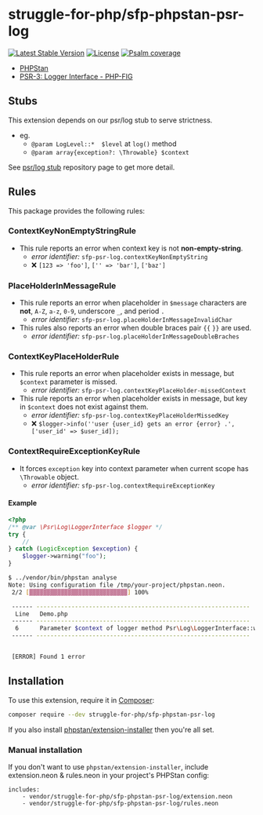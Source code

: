 # struggle-for-php/sfp-phpstan-psr-log

[![Latest Stable Version](https://poser.pugx.org/struggle-for-php/sfp-phpstan-psr-log/v/stable)](https://packagist.org/packages/struggle-for-php/sfp-phpstan-psr-log)
[![License](https://poser.pugx.org/struggle-for-php/sfp-phpstan-psr-log/license)](https://packagist.org/packages/struggle-for-php/sfp-phpstan-psr-log)
[![Psalm coverage](https://shepherd.dev/github/struggle-for-php/sfp-phpstan-psr-log/coverage.svg)](https://shepherd.dev/github/struggle-for-php/sfp-phpstan-psr-log)

* [PHPStan](https://phpstan.org/)
* [PSR-3: Logger Interface - PHP-FIG](https://www.php-fig.org/psr/psr-3/)

## Stubs

This extension depends on our psr/log stub to serve strictness.

* eg.
  * `@param LogLevel::*  $level` at `log()` method
  * `@param array{exception?: \Throwable} $context`

See [psr/log stub](https://github.com/struggle-for-php/sfp-stubs-psr-log) repository page to get more detail.

## Rules

This package provides the following rules:

### ContextKeyNonEmptyStringRule

* This rule reports an error when context key is not **non-empty-string**.
  * _error identifier:_ `sfp-psr-log.contextKeyNonEmptyString`
  * :x: `[123 => 'foo']`, `['' => 'bar']`, `['baz']`

### PlaceHolderInMessageRule

* This rule reports an error when placeholder in `$message` characters are **not**, `A-Z`, `a-z`, `0-9`, underscore `_`, and period `.`
  * _error identifier:_ `sfp-psr-log.placeHolderInMessageInvalidChar`
* This rules also reports an error when double braces pair `{{` `}}` are used.
  * _error identifier:_ `sfp-psr-log.placeHolderInMessageDoubleBraches`

### ContextKeyPlaceHolderRule

* This rule reports an error when placeholder exists in message, but `$context` parameter is missed.
  * _error identifier:_ `sfp-psr-log.contextKeyPlaceHolder-missedContext`
* This rule reports an error when placeholder exists in message, but key in `$context` does not exist against them.
  * _error identifier:_ `sfp-psr-log.contextKeyPlaceHolderMissedKey`
  * :x: `$logger->info(''user {user_id} gets an error {error} .', ['user_id' => $user_id]);`

### ContextRequireExceptionKeyRule

* It forces `exception` key into context parameter when current scope has `\Throwable` object.
  * _error identifier:_ `sfp-psr-log.contextRequireExceptionKey`

#### Example

```php
<?php
/** @var \Psr\Log\LoggerInterface $logger */
try {
    // 
} catch (LogicException $exception) {
    $logger->warning("foo");
}
```

```sh
$ ../vendor/bin/phpstan analyse
Note: Using configuration file /tmp/your-project/phpstan.neon.
 2/2 [▓▓▓▓▓▓▓▓▓▓▓▓▓▓▓▓▓▓▓▓▓▓▓▓▓▓▓▓] 100%

 ------ -------------------------------------------------------------
  Line   Demo.php
 ------ -------------------------------------------------------------
  6      Parameter $context of logger method Psr\Log\LoggerInterface::warning() requires \'exception\' key. Current scope has Throwable variable - $exception
 ------ -------------------------------------------------------------


 [ERROR] Found 1 error
```

## Installation

To use this extension, require it in [Composer](https://getcomposer.org/):

```bash
composer require --dev struggle-for-php/sfp-phpstan-psr-log
```

If you also install [phpstan/extension-installer](https://github.com/phpstan/extension-installer) then you're all set.

### Manual installation

If you don't want to use `phpstan/extension-installer`, include extension.neon & rules.neon in your project's PHPStan config:

```neon
includes:
    - vendor/struggle-for-php/sfp-phpstan-psr-log/extension.neon
    - vendor/struggle-for-php/sfp-phpstan-psr-log/rules.neon
```
